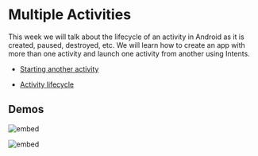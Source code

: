 # Multiple Activities

This week we will talk about the lifecycle of an activity in Android as it is created, paused, destroyed, etc. We will learn how to create an app with more than one activity and launch one activity from another using Intents.

- [Starting another activity](https://developer.android.com/training/basics/firstapp/starting-activity.html)

- [Activity lifecycle](https://developer.android.com/guide/components/activities/activity-lifecycle.html)

## Demos

![embed](https://player.vimeo.com/video/212705216)

![embed](https://player.vimeo.com/video/212705211)
